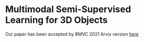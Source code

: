 # Multimodal Semi-Supervised Learning for 3D Objects

Our paper has been accepted by BMVC 2021
Arvix version [here](https://arxiv.org/abs/2110.11601)
